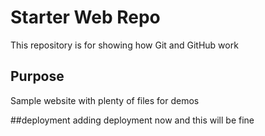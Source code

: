 # Starter Web Repo

This repository is for showing how Git and GitHub work

## Purpose

Sample website with plenty of files for demos

##deployment
 adding deployment now and this will be fine